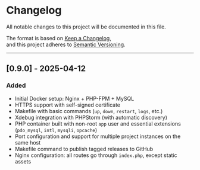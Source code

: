# Changelog

All notable changes to this project will be documented in this file.

The format is based on [Keep a Changelog](https://keepachangelog.com/en/1.1.0/),  
and this project adheres to [Semantic Versioning](https://semver.org/spec/v2.0.0.html).

---

## [0.9.0] - 2025-04-12

### Added
- Initial Docker setup: Nginx + PHP-FPM + MySQL
- HTTPS support with self-signed certificate
- Makefile with basic commands (`up`, `down`, `restart`, `logs`, etc.)
- Xdebug integration with PHPStorm (with automatic discovery)
- PHP container built with non-root `app` user and essential extensions (`pdo_mysql`, `intl`, `mysqli`, `opcache`)
- Port configuration and support for multiple project instances on the same host
- Makefile command to publish tagged releases to GitHub
- Nginx configuration: all routes go through `index.php`, except static assets
